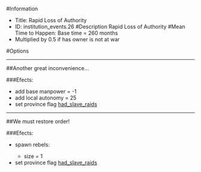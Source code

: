 #Information
 - Title: Rapid Loss of Authority
 - ID: institution_events.26
#Description
Rapid Loss of Authority
#Mean Time to Happen:
Base time = 260 months
 - Multiplied by 0.5 if has owner is not at war

#Options

___
##Another great inconvenience...

###Efects:<ul><li>add base manpower = -1</li><li>add local autonomy = 25</li><li>set province flag [had_slave_raids](../flags/had_slave_raids.md)</li></ul>

___
##We must restore order!

###Efects:<ul><li>spawn rebels:</li><ul><li>size = 1</li></ul><li>set province flag [had_slave_raids](../flags/had_slave_raids.md)</li></ul>

